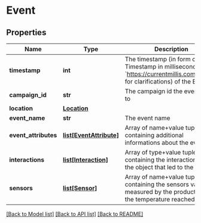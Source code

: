 # Event

## Properties
Name | Type | Description | Notes
------------ | ------------- | ------------- | -------------
**timestamp** | **int** | The timestamp (in form of Unix Timestamp in milliseconds - see &#x60;https://currentmillis.com/&#x60; for clarifications) of the Event | 
**campaign_id** | **str** | The campaign id the event refers to | [optional] 
**location** | [**Location**](Location.md) |  | [optional] 
**event_name** | **str** | The event name | 
**event_attributes** | [**list[EventAttribute]**](EventAttribute.md) | Array of name+value tuples containing additional informations about the event | [optional] 
**interactions** | [**list[Interaction]**](Interaction.md) | Array of type+value tuples containing the interactions with the object that led to the action | [optional] 
**sensors** | [**list[Sensor]**](Sensor.md) | Array of name+value tuples containing the sensors values measured by the product (e.g. the temperature reached 100°C) | [optional] 

[[Back to Model list]](../README.md#documentation-for-models) [[Back to API list]](../README.md#documentation-for-api-endpoints) [[Back to README]](../README.md)

